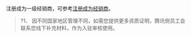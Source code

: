 注册成为一级经销商，可参考[注册成为经销商](https://www.tencentcloud.com/document/product/1085/42844)。

>?1、 因不同国家地区管理不同，如需您提供更多资质证明，腾讯侧员工会联系您线下补充材料，作为入驻审核使用。
